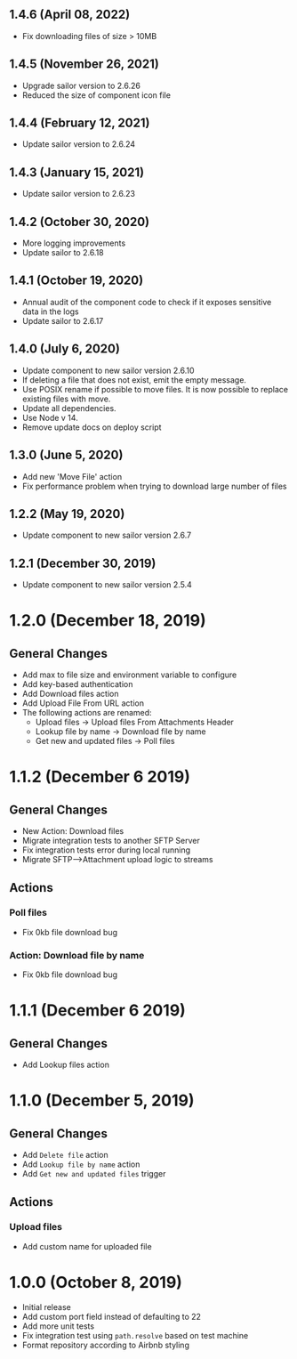 ## 1.4.6 (April 08, 2022)

* Fix downloading files of size > 10MB

## 1.4.5 (November 26, 2021)

* Upgrade sailor version to 2.6.26
* Reduced the size of component icon file

## 1.4.4 (February 12, 2021)

* Update sailor version to 2.6.24

## 1.4.3 (January 15, 2021)

* Update sailor version to 2.6.23

## 1.4.2 (October 30, 2020)

* More logging improvements
* Update sailor to 2.6.18

## 1.4.1 (October 19, 2020)

* Annual audit of the component code to check if it exposes sensitive data in the logs
* Update sailor to 2.6.17

## 1.4.0 (July 6, 2020)

* Update component to new sailor version 2.6.10
* If deleting a file that does not exist, emit the empty message.
* Use POSIX rename if possible to move files. It is now possible to replace existing files with move.
* Update all dependencies.
* Use Node v 14.
* Remove update docs on deploy script

## 1.3.0 (June 5, 2020)

* Add new 'Move File' action
* Fix performance problem when trying to download large number of files

## 1.2.2 (May 19, 2020)

* Update component to new sailor version 2.6.7

## 1.2.1 (December 30, 2019)

* Update component to new sailor version 2.5.4

# 1.2.0 (December 18, 2019)

## General Changes
* Add max to file size and environment variable to configure
* Add key-based authentication
* Add Download files action
* Add Upload File From URL action
* The following actions are renamed:
  - Upload files -> Upload files From Attachments Header
  - Lookup file by name -> Download file by name
  - Get new and updated files -> Poll files

# 1.1.2 (December 6 2019)

## General Changes
* New Action: Download files
* Migrate integration tests to another SFTP Server
* Fix integration tests error during local running
* Migrate SFTP-->Attachment upload logic to streams

## Actions
### Poll files
* Fix 0kb file download bug
### Action: Download file by name
* Fix 0kb file download bug

# 1.1.1 (December 6 2019)

## General Changes
* Add Lookup files action

# 1.1.0 (December 5, 2019)

## General Changes
* Add `Delete file` action
* Add `Lookup file by name` action
* Add `Get new and updated files` trigger

## Actions
### Upload files
* Add custom name for uploaded file

# 1.0.0 (October 8, 2019)

* Initial release
* Add custom port field instead of defaulting to 22
* Add more unit tests
* Fix integration test using `path.resolve` based on test machine
* Format repository according to Airbnb styling

